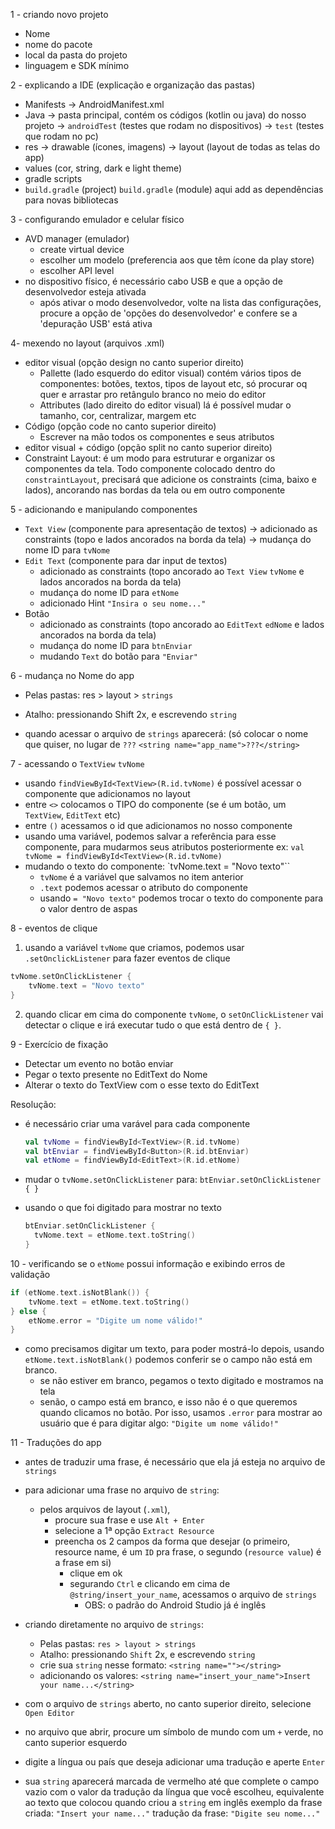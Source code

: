 1 - criando novo projeto

* Nome
* nome do pacote
* local da pasta do projeto
* linguagem e SDK mínimo

2 - explicando a IDE (explicação e organização das pastas)

* Manifests 
	-> AndroidManifest.xml
* Java
	-> pasta principal, contém os códigos (kotlin ou java) do nosso projeto
	-> `androidTest` (testes que rodam no dispositivos)
	-> `test` (testes que rodam no pc)
* res
	-> drawable (ícones, imagens)
	-> layout (layout de todas as telas do app)
* values (cor, string, dark e light theme)
* gradle scripts 
* `build.gradle` (project) 
	`build.gradle` (module) aqui add as dependências para novas bibliotecas

3 - configurando emulador e celular físico

* AVD manager (emulador)
	- create virtual device
	- escolher um modelo (preferencia aos que têm ícone da play store)
	- escolher API level
* no dispositivo físico, é necessário cabo USB e que a opção de desenvolvedor esteja ativada
  * após ativar o modo desenvolvedor, volte na lista das configurações, procure a opção de 'opções do desenvolvedor' e confere se a 'depuração USB' está ativa


4- mexendo no layout (arquivos .xml)
* editor visual (opção design no canto superior direito)
  * Pallette (lado esquerdo do editor visual) contém vários tipos de componentes: botões, textos, tipos de layout etc, só procurar oq quer e arrastar pro retângulo branco no meio do editor
  * Attributes (lado direito do editor visual) lá é possível mudar o tamanho, cor, centralizar, margem etc
* Código (opção code no canto superior direito) 
  * Escrever na mão todos os componentes e seus atributos
* editor visual + código (opção split no canto superior direito)
* Constraint Layout: é um modo para estruturar e organizar os componentes da tela. Todo componente colocado dentro do `constraintLayout`, precisará que adicione os constraints (cima, baixo e lados), ancorando nas bordas da tela ou em outro componente

5 - adicionando e manipulando componentes

* `Text View` (componente para apresentação de textos)
	-> adicionado as constraints (topo e lados ancorados na borda da tela)
	-> mudança do nome ID para `tvNome`
* `Edit Text` (componente para dar input de textos)
  * adicionado as constraints (topo ancorado ao `Text View` `tvNome` e lados ancorados na borda da tela)
  * mudança do nome ID para `etNome`
  * adicionado Hint `"Insira o seu nome..."`
* Botão
  * adicionado as constraints (topo ancorado ao `EditText` `edNome` e lados ancorados na borda da tela)
  * mudança do nome ID para `btnEnviar`
  * mudando `Text` do botão para `"Enviar"`

6 - mudança no Nome do app

* Pelas pastas: res > layout > `strings`

* Atalho: pressionando Shift 2x, e escrevendo `string`

* quando acessar o arquivo de `strings` aparecerá: (só colocar o nome que quiser, no lugar de `???`
	`<string name="app_name">???</string>`

7 - acessando o `TextView` `tvNome`

* usando `findViewById<TextView>(R.id.tvNome)` é possível acessar o componente que adicionamos no layout
* entre `<>` colocamos o TIPO do componente (se é um botão, um `TextView`, `EditText` etc)
* entre `()` acessamos o id que adicionamos no nosso componente
* usando uma variável, podemos salvar a referência para esse componente, para mudarmos seus atributos posteriormente
	ex: `val tvNome = findViewById<TextView>(R.id.tvNome)`
* mudando o texto do componente:
	`tvNome.text = "Novo texto"``
	* `tvNome` é a variável que salvamos no item anterior
	* `.text` podemos acessar o atributo do componente
	* usando `= "Novo texto"` podemos trocar o texto do componente para o valor dentro de aspas

8 - eventos de clique

1. usando a variável `tvNome` que criamos, podemos usar `.setOnclickListener` para fazer eventos de clique

  ```kotlin
  tvNome.setOnClickListener {
      tvNome.text = "Novo texto"
  }
  ```

2. quando clicar em cima do componente `tvNome`, o `setOnClickListener` vai detectar o clique e irá executar tudo o que está dentro de `{ }`.

9 - Exercício de fixação

* Detectar um evento no botão enviar
* Pegar o texto presente no EditText do Nome
* Alterar o texto do TextView com o esse texto do EditText

Resolução:

- é necessário criar uma varável para cada componente

  ```kotlin
  val tvNome = findViewById<TextView>(R.id.tvNome)
  val btEnviar = findViewById<Button>(R.id.btEnviar)
  val etNome = findViewById<EditText>(R.id.etNome)
  ```

- mudar o `tvNome.setOnClickListener` para:
  	  `btEnviar.setOnClickListener { }`

- usando o que foi digitado para mostrar no texto
  	 
	```kotlin
	btEnviar.setOnClickListener {
      tvNome.text = etNome.text.toString()
	}
	```

10 - verificando se o `etNome` possui informação e exibindo erros de validação

```kotlin
if (etNome.text.isNotBlank()) {
    tvNome.text = etNome.text.toString()
} else {
    etNome.error = "Digite um nome válido!"
}
```

* como precisamos digitar um texto, para poder mostrá-lo depois, usando `etNome.text.isNotBlank()` podemos conferir se o campo não está em branco.
	- se não estiver em branco, pegamos o texto digitado e mostramos na tela
	- senão, o campo está em branco, e isso não é o que queremos quando clicamos no botão. Por isso, usamos `.error` para mostrar ao usuário que é para digitar algo: `"Digite um nome válido!"`

11 - Traduções do app

* antes de traduzir uma frase, é necessário que ela já esteja no arquivo de `strings`

* para adicionar uma frase no arquivo de `string`:
	- pelos arquivos de layout (`.xml`),
	  - procure sua frase e use `Alt + Enter`
	  - selecione a 1ª opção `Extract Resource`
	  - preencha os 2 campos da forma que desejar (o primeiro, resource name, é um `ID` pra frase, o segundo (`resource value`) é a frase em si)
	    - clique em ok
	    - segurando `Ctrl` e clicando em cima de `@string/insert_your_name`, acessamos o arquivo de `strings`
	      - OBS: o padrão do Android Studio já é inglês
* criando diretamente no arquivo de `strings`:
  	- Pelas pastas: `res > layout > strings`
  	- Atalho: pressionando `Shift` 2x, e escrevendo `string`
  	- crie sua `string` nesse formato:
  	`<string name=""></string>`
  	- adicionando os valores:
  	`<string name="insert_your_name">Insert your name...</string>`
* com o arquivo de `strings` aberto, no canto superior direito, selecione `Open Editor`

* no arquivo que abrir, procure um símbolo de mundo com um `+` verde, no canto superior esquerdo

* digite a língua ou país que deseja adicionar uma tradução e aperte `Enter`

* sua `string` aparecerá marcada de vermelho até que complete o campo vazio com o valor da tradução da língua que você escolheu, equivalente ao texto que colocou quando criou a `string` em inglês
exemplo da frase criada: `"Insert your name..."`
tradução da frase: `"Digite seu nome..."`